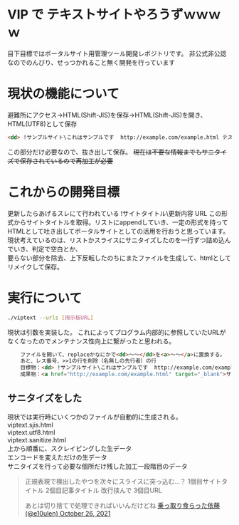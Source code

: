 # VIP で テキストサイトやろうずｗｗｗｗ
目下目標ではポータルサイト用管理ツール開発レポジトリです。
非公式非公認なのでのんびり、せっつかれること無く開発を行っています

# 現状の機能について

避難所にアクセス→HTML(Shift-JIS)を保存→HTML(Shift-JIS)を開き、HTML(UTF8)として保存
```html
<dd> !サンプルサイト\これはサンプルです  http://example.com/example.html テストテキスト</dd>
```
この部分だけ必要なので、抜き出して保存。
~~現在は不要な情報までもサニタイズで保存されているので再加工が必要~~

# これからの開発目標
更新したらあげるスレにて行われている
!サイトタイトル\更新内容
URL
この形式からサイトタイトルを取得。リストにappendしていき、一定の形式を持ってHTMLとして吐き出してポータルサイトとしての活用を行おうと思っています。
現状考えているのは、リストかスライスにサニタイズしたのを一行ずつ詰め込んでいき、判定で空白とか、  
要らない部分を除去、上下反転したのちにまたファイルを生成して、htmlとしてリメイクして保存。  

# 実行について
```bash
./viptext --urls [掲示板URL] 
```
現状は引数を実装した。
これによってプログラム内部的に参照していたURLがなくなったのでメンテナンス性向上に繋がったと思われる。  

```html
	ファイルを開いて、replaceかなにかで<dd>～～</dd>を<a>～～</a>に置換する。
	あと、レス番号、>>1の行を削除（名無しの先行者）の行
	目標物：<dd> !サンプルサイト\これはサンプルです  http://example.com/example.html テストテキスト</dd>
	成果物：<a href="http://example.com/example.html" target="_blank">サンプルサイト｜これはサンプルです</a><br />
```

## サニタイズをした
現状では実行時にいくつかのファイルが自動的に生成される。  
viptext.sjis.html  
viptext.utf8.html  
viptext.sanitize.html  
上から順番に、スクレイピングした生データ  
エンコードを変えただけの生データ  
サニタイズを行って必要な個所だけ残した加工一段階目のデータ  

> 正規表現で検出したやつを次々にスライスに突っ込む…？
> 1個目サイトタイトル
> 2個目記事タイトル
> 改行挟んで
> 3個目URL
> 
> あとは切り捨てで処理できればいいんだけどね
> <a href="https://twitter.com/e10ulen/status/1453004195943026699?ref_src=twsrc%5Etfw">乗っ取り食らった依藤 (@e10ulen) October 26, 2021</a>

